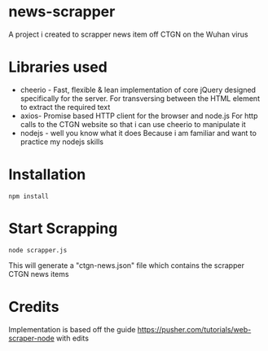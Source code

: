 # news-scrapper
A project i created to scrapper news item off CTGN on the Wuhan virus 

# Libraries used
* cheerio - Fast, flexible & lean implementation of core jQuery designed specifically for the server.
For transversing between the HTML element to extract the required text
* axios- Promise based HTTP client for the browser and node.js
For http calls to the CTGN website so that i can use cheerio to manipulate it
* nodejs - well you know what it does
Because i am familiar and want to practice my nodejs skills

# Installation
```
npm install
```

# Start Scrapping
```
node scrapper.js
```

This will generate a "ctgn-news.json" file which contains the scrapper CTGN news items


# Credits
Implementation is based off the guide https://pusher.com/tutorials/web-scraper-node with edits
